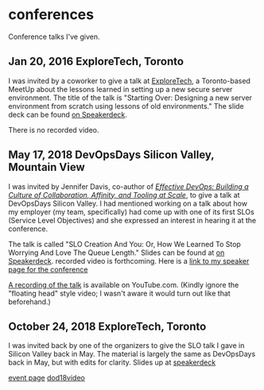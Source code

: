 # conferences

Conference talks I've given.

## Jan 20, 2016 ExploreTech, Toronto

I was invited by a coworker to give a talk at [ExploreTech](https://www.meetup.com/ExploreTech-Toronto/), a Toronto-based MeetUp about the lessons learned in setting up a new secure server environment. The title of the talk is "Starting Over: Designing a new server environment from scratch using lessons of old environments." The slide deck can be found [on Speakerdeck](https://speakerdeck.com/thedoh/starting-over-designing-a-new-server-environment-from-scratch-using-lessons-of-old-environments).

There is no recorded video.

## May 17, 2018 DevOpsDays Silicon Valley, Mountain View

I was invited by Jennifer Davis, co-author of _[Effective DevOps: Building a Culture of Collaboration, Affinity, and Tooling at Scale](http://shop.oreilly.com/product/0636920039846.do)_, to give a talk at DevOpsDays Silicon Valley. I had mentioned working on a talk about how my employer (my team, specifically) had come up with one of its first SLOs (Service Level Objectives) and she expressed an interest in hearing it at the conference.

The talk is called "SLO Creation And You: Or, How We Learned To Stop Worrying And Love The Queue Length." Slides can be found at [on Speakerdeck](https://speakerdeck.com/thedoh/slos-and-you-or-how-we-learned-to-stop-worrying-and-love-the-queue-length). recorded video is forthcoming. Here is a [link to my speaker page for the conference](https://www.devopsdays.org/events/2018-silicon-valley/program/lisa-seelye/)

[A recording of the talk](dod18video) is available on YouTube.com. (Kindly ignore the "floating head" style video; I wasn't aware it would turn out like that beforehand.)

## October 24, 2018 ExploreTech, Toronto

I was invited back by one of the organizers to give the SLO talk I gave in Silicon Valley back in May. The material is largely the same as DevOpsDays back in May, but with edits for clarity. Slides up at [speakerdeck](https://speakerdeck.com/thedoh/slo-creation-and-you-or-how-we-learned-to-stop-worrying-and-love-the-queue-length)

[event page](https://www.meetup.com/ExploreTech-Toronto/events/255232706/)
[dod18video](https://www.youtube.com/watch?v=MB0u2-c-2zs)
